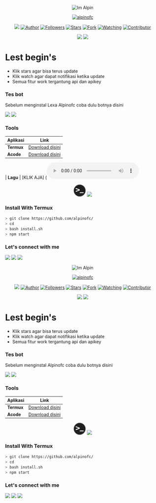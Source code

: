 
<P align="center">
    <img alt="Im Alpin" src ="https://i.ibb.co/S0K1GMt/Screenshot-2021-02-28-10-13-23-81.png" width="180"

</P>

<p align="center">
<a href="https://github.com/alpinofc"><img title="alpinofc" src="https://img.shields.io/badge/github-Alpinofc-orange.svg?style=social&logo=github"></a>
</p>
<p align="center">
<img src="https://gpvc.arturio.dev/mrfzvx12" />
<a href="https://github.com/alpinofc"><img title="Author" src="https://img.shields.io/badge/SCRIP BOT BY Alpin-BOT-orange?style=for-the-badge&logo=github"></a>
<a href="https://github.com/alpinofc?tab=followers"><img title="Followers" src="https://img.shields.io/https://github.com/alpinofc?tab=followers&style=social"></a>
<a href="https://github.com/alpinofc/termux-whatsapp-bot/stargazers"><img title="Stars" src="https://img.shields.io/github/stars/mrfzvx12/termux-whatsapp-bot?&style=social"></a>
<a href="https://github.com/alpinofc?tab=packages"><img title="Fork" src="https://img.shields.io/github/forks/mrfzvx12/termux-whatsapp-bot?style=social"></a>
<a href="https://github.com/alpin/im-lexa-v2/watchers"><img title="Watching" src="https://img.shields.io/github/watchers/mrfzvx12/termux-whatsapp-bot?label=Watching&style=social"></a>
<a href="https://github.com/alpinofc/im-lexa-v2/watchers"><img title="Contributor" src="https://img.shields.io/github/contributors/mrfzvx12/termux-whatsapp-bot?logo=github&style=social"></a>
</p>
<p align="center">
<a href="https://github.com/alpinofc/im-lexa-v2"><img src="https://img.shields.io/github/repo-size/alpinofc/im-alpin-v2?label=Repo%20size&style=plastic"></a>
<a href="https://github.com/alpin/im-alpin-v2"><img src="https://img.shields.io/github/search/mrfzvx12/termux-whatsapp-bot/termux-whatsapp-bot?label=Search&style=plastic"></a>
</p>

# Lest begin's
* Klik stars agar bisa terus update
* Klik watch agar dapat notifikasi ketika update
* Semua fitur work tergantung api dan apikey

### Tes bot
Sebelum menginstal Lexa Alpinofc coba dulu botnya disini
<p>
<a href="https://chat.whatsapp.com/IwnS8eBtyuB6u7L63ZazbV" target="blank"><img src="https://img.shields.io/badge/Grup Whatsapp 1-30302f?style=flat&logo=whatsapp" /></a>
<a href="https://chat.whatsapp.com/IwnS8eBtyuB6u7L63ZazbV" target="blank"><img src="https://img.shields.io/badge/Grup Whatsapp 2-30302f?style=flat&logo=whatsapp" /></a>
</p>

### Tools
| Aplikasi | Link |
|--------|--------|
| **Termux** | [Download disini](https://play.google.com/store/apps/details?id=com.termux) |
| **Acode** | [Download disini](https://play.google.com/store/apps/ddetails?id=com.foxdebug.acodefree)|


| **Lagu** | [KLIK AJA] (<audio src="https://e.top4top.io/m_188634t1a0.mp3" controls>/)

<p align="center">
  <div align="center">
 <code><img height="40" src="https://raw.githubusercontent.com/github/explore/80688e429a7d4ef2fca1e82350fe8e3517d3494d/topics/terminal/terminal.png"></code>
 <code><img height="40" src="https://user-images.githubusercontent.com/72728486/108440991-c9196180-7286-11eb-910e-d95691565ec8.png"></code>

  </div>
  </p>


### Install With Termux

```bash
> git clone https://github.com/alpinofc/
> cd 
> bash install.sh
> npm start
```

### Let's connect with me
<p>
<a href="http://wa.me/6289690719275" target="blank"><img src="https://img.shields.io/badge/Whatsapp-30302f?style=flat&logo=whatsapp" /></a>
<a href="http://www.instagram.com/alpin_xploit?" target="blank"><img src="https://img.shields.io/badge/Instagram-30302f?style=flat&logo=instagram" /></a>
<a href="https://www.facebook.com/alpin.nugroho.980" target="blank"><img src="https://img.shields.io/badge/Facebook-30302f?style=flat&logo=facebook" /></a>
</p>



<P align="center">
    <img alt="Im Alpin" src ="https://i.ibb.co/4N87C5r/IMG-20210228-WA0301.jpg"width="180"

</P>

<p align="center">
<a href="https://github.com/alpinofc"><img title="alpinofc" src="https://img.shields.io/badge/github-Alpinofc-orange.svg?style=social&logo=github"></a>
</p>
<p align="center">
<img src="https://gpvc.arturio.dev/mrfzvx12" />
<a href="https://github.com/alpinofc"><img title="Author" src="https://img.shields.io/badge/SCRIP BOT BY Alpin-BOT-orange?style=for-the-badge&logo=github"></a>
<a href="https://github.com/alpinofc?tab=followers"><img title="Followers" src="https://img.shields.io/https://github.com/alpinofc?tab=followers&style=social"></a>
<a href="https://github.com/alpinofc/termux-whatsapp-bot/stargazers"><img title="Stars" src="https://img.shields.io/github/stars/mrfzvx12/termux-whatsapp-bot?&style=social"></a>
<a href="https://github.com/alpinofc?tab=packages"><img title="Fork" src="https://img.shields.io/github/forks/mrfzvx12/termux-whatsapp-bot?style=social"></a>
<a href="https://github.com/alpin/im-lexa-v2/watchers"><img title="Watching" src="https://img.shields.io/github/watchers/mrfzvx12/termux-whatsapp-bot?label=Watching&style=social"></a>
<a href="https://github.com/alpinofc/im-lexa-v2/watchers"><img title="Contributor" src="https://img.shields.io/github/contributors/mrfzvx12/termux-whatsapp-bot?logo=github&style=social"></a>
</p>
<p align="center">
<a href="https://github.com/alpinofc/im-lexa-v2"><img src="https://img.shields.io/github/repo-size/alpinofc/im-alpin-v2?label=Repo%20size&style=plastic"></a>
<a href="https://github.com/alpin/im-alpin-v2"><img src="https://img.shields.io/github/search/mrfzvx12/termux-whatsapp-bot/termux-whatsapp-bot?label=Search&style=plastic"></a>
</p>

# Lest begin's
* Klik stars agar bisa terus update
* Klik watch agar dapat notifikasi ketika update
* Semua fitur work tergantung api dan apikey

### Tes bot
Sebelum menginstal Alpinofc coba dulu botnya disini
<p>
<a href="https://chat.whatsapp.com/IwnS8eBtyuB6u7L63ZazbV" target="blank"><img src="https://img.shields.io/badge/Grup Whatsapp 1-30302f?style=flat&logo=whatsapp" /></a>
<a href="https://chat.whatsapp.com/IwnS8eBtyuB6u7L63ZazbV" target="blank"><img src="https://img.shields.io/badge/Grup Whatsapp 2-30302f?style=flat&logo=whatsapp" /></a>
</p>

### Tools
| Aplikasi | Link |
|--------|--------|
| **Termux** | [Download disini](https://play.google.com/store/apps/details?id=com.termux) |
| **Acode** | [Download disini](https://play.google.com/store/apps/ddetails?id=com.foxdebug.acodefree)|



<p align="center">
  <div align="center">
 <code><img height="40" src="https://raw.githubusercontent.com/github/explore/80688e429a7d4ef2fca1e82350fe8e3517d3494d/topics/terminal/terminal.png"></code>
 <code><img height="40" src="https://user-images.githubusercontent.com/72728486/108440991-c9196180-7286-11eb-910e-d95691565ec8.png"></code>

  </div>
  </p>


### Install With Termux

```bash
> git clone https://github.com/alpinofc/
> cd 
> bash install.sh
> npm start
```

### Let's connect with me
<p>
<a href="http://wa.me/6289690719275" target="blank"><img src="https://img.shields.io/badge/Whatsapp-30302f?style=flat&logo=whatsapp" /></a>
<a href="http://www.instagram.com/alpin_xploit?" target="blank"><img src="https://img.shields.io/badge/Instagram-30302f?style=flat&logo=instagram" /></a>
<a href="https://www.facebook.com/alpin.nugroho.980" target="blank"><img src="https://img.shields.io/badge/Facebook-30302f?style=flat&logo=facebook" /></a>
</p>


